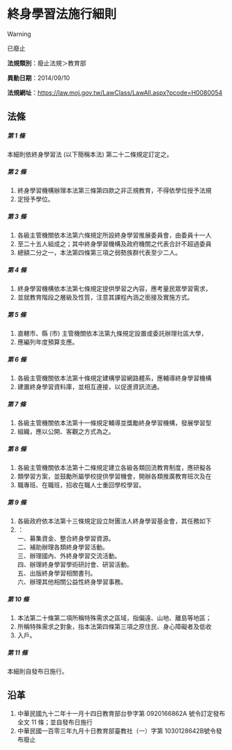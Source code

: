# 終身學習法施行細則


> [!WARNING]
> 已廢止


**法規類別**：廢止法規＞教育部

**異動日期**：2014/09/10  

**法規網址**：https://law.moj.gov.tw/LawClass/LawAll.aspx?pcode=H0080054



## 法條
##### 第 1 條
本細則依終身學習法 (以下簡稱本法) 第二十二條規定訂定之。

##### 第 2 條
1. 終身學習機構辦理本法第三條第四款之非正規教育，不得依學位授予法規
1. 定授予學位。

##### 第 3 條
1. 各級主管機關依本法第六條規定所設終身學習推展委員會，由委員十一人
1. 至二十五人組成之；其中終身學習機構及政府機關之代表合計不超過委員
1. 總額二分之一，本法第四條第三項之弱勢族群代表至少二人。

##### 第 4 條
1. 終身學習機構依本法第七條規定提供學習之內容，應考量民眾學習需求，
1. 並就教育階段之層級及性質，注意其課程內涵之銜接及實施方式。

##### 第 5 條
1. 直轄市、縣 (市) 主管機關依本法第九條規定設置或委託辦理社區大學，
1. 應編列年度預算支應。

##### 第 6 條
1. 各級主管機關依本法第十條規定建構學習網路體系，應輔導終身學習機構
1. 建置終身學習資料庫，並相互連接，以促進資訊流通。

##### 第 7 條
1. 各級主管機關依本法第十一條規定輔導並獎勵終身學習機構，發展學習型
1. 組織，應以公開、客觀之方式為之。

##### 第 8 條
1. 各級主管機關依本法第十二條規定建立各級各類回流教育制度，應研擬各
1. 類學習方案，並鼓勵所屬學校提供學習機會，開辦各類推廣教育班次及在
1. 職專班、在職班，招收在職人士重回學校學習。

##### 第 9 條
1. 各級政府依本法第十三條規定設立財團法人終身學習基金會，其任務如下
1. ：  
一、募集資金、整合終身學習資源。  
二、補助辦理各類終身學習活動。  
三、辦理國內、外終身學習交流活動。  
四、辦理終身學習學術研討會、研習活動。  
五、出版終身學習相關書刊。  
六、辦理其他相關公益性終身學習事務。

##### 第 10 條
1. 本法第二十條第二項所稱特殊需求之區域，指偏遠、山地、離島等地區；
1. 所稱特殊需求之對象，指本法第四條第三項之原住民、身心障礙者及低收
1. 入戶。

##### 第 11 條
本細則自發布日施行。

## 沿革
1. 中華民國九十二年十一月十四日教育部台參字第 0920166862A  號令訂定發布全文 11 條；並自發布日施行
1. 中華民國一百零三年九月十日教育部臺教社（一）字第 1030128642B號令發布廢止
